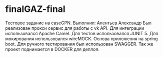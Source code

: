 # finalGAZ-final
Тестовое задание на caseGPN.
Выполнил: Алентьев Александр
Был реализован прокси сервис для работы с vk API. Для интеграции использовался Apache Camel. 
Для тестов использовался JUNIT 5.
Для мокирования использовался wireMOCK. 
Основа приложения на spring boot. 
Для ручного тестирования был использован SWAGGER. 
Так же проект поднимается в DOCKER для деплоя.
